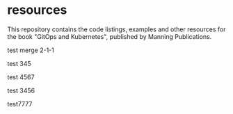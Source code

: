 # resources
This repository contains the code listings, examples and other resources for the book "GitOps and Kubernetes", published by Manning Publications.

test merge 2-1-1

test 345

test 4567

test 3456

test7777